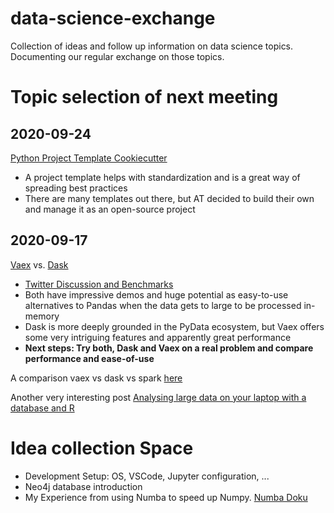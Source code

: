# data-science-exchange

Collection of ideas and follow up information on data science topics. Documenting our regular exchange on those topics.

# Topic selection of next meeting

## 2020-09-24

[Python Project Template Cookiecutter](https://github.com/at-gmbh/at-python-template)
* A project template helps with standardization and is a great way of spreading best practices
* There are many templates out there, but AT decided to build their own and manage it as an open-source project


## 2020-09-17

[Vaex](https://www.youtube.com/watch?v=ELtjRdPT8is) vs. [Dask](https://www.youtube.com/watch?v=nnndxbr_Xq4)
* [Twitter Discussion and Benchmarks](https://twitter.com/twiecki/status/1296473192555577344)
* Both have impressive demos and huge potential as easy-to-use alternatives to Pandas when the data gets to large to be processed in-memory
* Dask is more deeply grounded in the PyData ecosystem, but Vaex offers some very intriguing features and apparently great performance
* **Next steps: Try both, Dask and Vaex on a real problem and compare performance and ease-of-use**

A comparison vaex vs dask vs spark [here](https://towardsdatascience.com/vaex-a-dataframe-with-super-strings-789b92e8d861)

Another very interesting post [Analysing large data on your laptop with a database and R](https://www.r-bloggers.com/2019/12/analysing-large-data-on-your-laptop-with-a-database-and-r-by-ellis2013nz/)

# Idea collection Space

* Development Setup: OS, VSCode, Jupyter configuration, ...
* Neo4j database introduction
* My Experience from using Numba to speed up Numpy. [Numba Doku](https://numba.pydata.org/)

